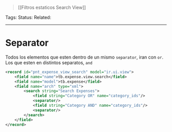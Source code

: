 > [[Filtros estaticos Search View]]

Tags: 
Status: 
Related: 

___

# Separator

Todos los elementos que esten dentro de un mismo `separator`, iran con `or`. Los que esten en distintos separatos, `and`

```xml
<record id="pnt_expense_view_search" model="ir.ui.view">  
    <field name="name">tb.expense.view.search</field>  
    <field name="model">tb.expense</field>  
    <field name="arch" type="xml">  
        <search string="Search Expenses">  
            <field string="Category OR" name="category_ids"/>  
            <separator/>  
            <field string="Category AND" name="category_ids"/>  
            <separator/>  
        </search>  
    </field>  
</record>
```